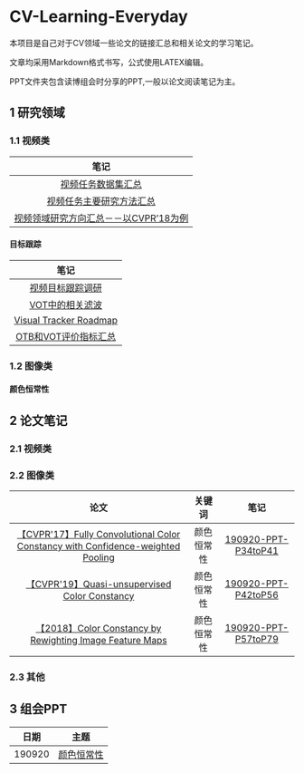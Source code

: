 # CV-Learning-Everyday

本项目是自己对于CV领域一些论文的链接汇总和相关论文的学习笔记。

文章均采用Markdown格式书写，公式使用LATEX编辑。

PPT文件夹包含读博组会时分享的PPT,一般以论文阅读笔记为主。

## 1 研究领域

### 1.1 视频类

|笔记|
|:--: |
|[视频任务数据集汇总](https://app.yinxiang.com/fx/1b78751c-4ee4-4fd9-8af7-c290a564b454)|
|[视频任务主要研究方法汇总](https://app.yinxiang.com/fx/beac307a-6274-4eca-a2fe-57cff95f455b)|
|[视频领域研究方向汇总－－以CVPR’18为例](https://app.yinxiang.com/fx/3e60567f-7968-44e6-a628-05e0d0c88510)|

#### 目标跟踪 

|笔记|
|:--: |
|[视频目标跟踪调研](https://app.yinxiang.com/fx/a9e4044a-fec9-4487-861b-31665a60b2d4)|
|[VOT中的相关滤波](https://app.yinxiang.com/fx/e8fd2073-045f-4596-9f0b-290bc7c8f6aa)|
|[Visual Tracker Roadmap](https://app.yinxiang.com/fx/68d48ad7-a547-4b4d-93d3-24d2f808697c)|
|[OTB和VOT评价指标汇总](https://app.yinxiang.com/fx/3b5de1b3-be67-4512-acc2-965b31c5113b)|

### 1.2 图像类

#### 颜色恒常性

## 2 论文笔记

### 2.1 视频类

### 2.2 图像类

|论文|关键词|笔记|
|:--: |:--: |:--: |
|[【CVPR'17】Fully Convolutional Color Constancy with Confidence-weighted Pooling](http://openaccess.thecvf.com/content_cvpr_2017/papers/Hu_FC4_Fully_Convolutional_CVPR_2017_paper.pdf)|颜色恒常性|[190920-PPT-P34toP41](https://nbviewer.jupyter.org/github/huuuuusy/CV-Learning-Everyday/blob/master/PPT/190920.pdf)|
|[【CVPR'19】Quasi-unsupervised Color Constancy](http://openaccess.thecvf.com/content_CVPR_2019/papers/Bianco_Quasi-Unsupervised_Color_Constancy_CVPR_2019_paper.pdf)|颜色恒常性|[190920-PPT-P42toP56](https://nbviewer.jupyter.org/github/huuuuusy/CV-Learning-Everyday/blob/master/PPT/190920.pdf)|
|[【2018】Color Constancy by Rewighting Image Feature Maps](https://arxiv.org/pdf/1806.09248.pdf)|颜色恒常性|[190920-PPT-P57toP79](https://nbviewer.jupyter.org/github/huuuuusy/CV-Learning-Everyday/blob/master/PPT/190920.pdf)|

### 2.3 其他

## 3 组会PPT

|日期|主题|
|:--: |:--: |
|190920|[颜色恒常性](https://nbviewer.jupyter.org/github/huuuuusy/CV-Learning-Everyday/blob/master/PPT/190920.pdf)|

